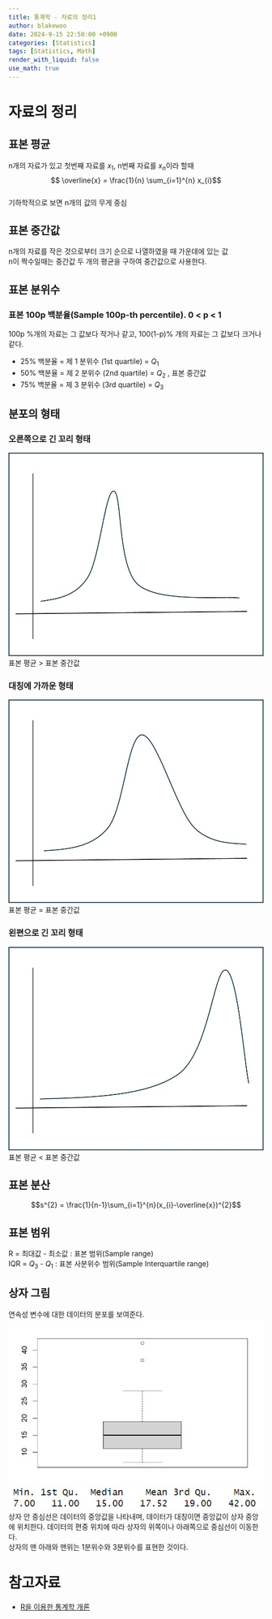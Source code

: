 ```yaml
---
title: 통계학 - 자료의 정리1
author: blakewoo
date: 2024-9-15 22:50:00 +0900
categories: [Statistics]
tags: [Statistics, Math]
render_with_liquid: false
use_math: true
---
```


# 자료의 정리

## 표본 평균
n개의 자료가 있고 첫번째 자료를 $x_{1}$, n번째 자료를 $x_{n}$이라 할때
$$ \overline{x} = \frac{1}{n} \sum_{i=1}^{n} x_{i}$$   
기하학적으로 보면 n개의 값의 무게 중심

## 표본 중간값
n개의 자료를 작은 것으로부터 크기 순으로 나열하였을 때 가운데에 있는 값   
n이 짝수일때는 중간값 두 개의 평균을 구하여 중간값으로 사용한다.

## 표본 분위수

### 표본 100p 백분율(Sample 100p-th percentile). 0 < p < 1
100p %개의 자료는 그 값보다 작거나 같고,
100(1-p)% 개의 자료는 그 값보다 크거나 같다.

- 25% 백분율 = 제 1 분위수 (1st quartile) = $Q_{1}$
- 50% 백분율 = 제 2 분위수 (2nd quartile) = $Q_{2}$ , 표본 중간값
- 75% 백분율 = 제 3 분위수 (3rd quartile) = $Q_{3}$

## 분포의 형태
### 오른쪽으로 긴 꼬리 형태
![img.png](/assets/blog/statistics/data_process/img.png)   
표본 평균 > 표본 중간값

### 대칭에 가까운 형태
![img_1.png](/assets/blog/statistics/data_process/img_1.png)   
표본 평균 = 표본 중간값

### 왼편으로 긴 꼬리 형태
![img_2.png](/assets/blog/statistics/data_process/img_2.png)   
표본 평균 < 표본 중간값

## 표본 분산
$$s^{2} = \frac{1}{n-1}\sum_{i=1}^{n}(x_{i}-\overline{x})^{2}$$

## 표본 범위
R = 최대값 - 최소값 : 표본 범위(Sample range)      
IQR = $Q_{3}$ - $Q_{1}$ : 표본 사분위수 범위(Sample Interquartile range)


## 상자 그림
연속성 변수에 대한 데이터의 분포를 보여준다.   
![img_3.png](/assets/blog/statistics/data_process/img_3.png)   
![img_4.png](/assets/blog/statistics/data_process/img_4.png)   
상자 안 중심선은 데이터의 중앙값을 나타내며, 데이터가 대칭이면 중앙값이 상자 중앙에 위치한다.
데이터의 편중 위치에 따라 상자의 위쪽이나 아래쪽으로 중심선이 이동한다.   
상자의 맨 아래와 맨위는 1분위수와 3분위수를 표현한 것이다.



# 참고자료
- [R을 이용한 통계학 개론](https://www.kmooc.kr/view/course/detail/5086?tm=20240914182522)

